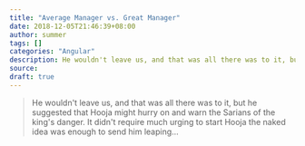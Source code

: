 ```yaml
---
title: "Average Manager vs. Great Manager"
date: 2018-12-05T21:46:39+08:00
author: summer
tags: []
categories: "Angular"
description: He wouldn't leave us, and that was all there was to it, but he suggested that Hooja might hurry on and warn the Sarians of the king's danger. It didn't require much urging to start Hooja the naked idea was enough to send him leaping...
source: 
draft: true
---
```


> He wouldn't leave us, and that was all there was to it, but he suggested that Hooja might hurry on and warn the Sarians of the king's danger. It didn't require much urging to start Hooja the naked idea was enough to send him leaping...